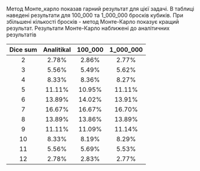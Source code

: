 Метод Монте_карло показав гарний результат для цієї задачі.
В таблиці наведені результати для 100_000 та 1_000_000 бросків кубиків. При збільшені кількості бросків - метод Монте-Карло показує кращий результат.
Результати Монте-Карло наближені до аналітичних результатів



| Dice sum | Analitikal| 100_000| 1_000_000|
| :---:    | :---:     | :---:  | :---:    |
| 2        | 2.78%     | 2.86%  | 2.77%    |
| 3        | 5.56%     | 5.49%  | 5.62%    |
| 4        | 8.33%     | 8.36%  | 8.27%    |
| 5        | 11.11%    | 10.95% | 11.11%   |
| 6        | 13.89%    | 14.02% | 13.91%   |
| 7        | 16.67%    | 16.67% | 16.70%   |
| 8        | 13.89%    | 13.86% | 13.89%   |
| 9        | 11.11%    | 11.09% | 11.14%   |
| 10       | 8.33%     | 8.19%  | 8.29%    |
| 11       | 5.56%     | 5.69%  | 5.53%    |
| 12       | 2.78%     | 2.83%  | 2.77%    |
